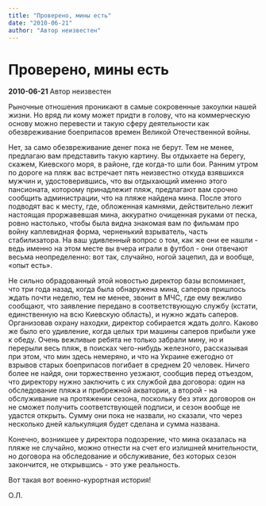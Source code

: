 ```yaml
---
title: "Проверено, мины есть"
date: "2010-06-21"
author: "Автор неизвестен"
---
```


# Проверено, мины есть

**2010-06-21** Автор неизвестен

Рыночные отношения проникают в самые сокровенные закоулки нашей жизни. Но вряд ли кому может придти в голову, что на коммерческую основу можно перевести и такую сферу деятельности как обезвреживание боеприпасов времен Великой Отечественной войны.

Нет, за само обезвреживание денег пока не берут. Тем не менее, предлагаю вам представить такую картину. Вы отдыхаете на берегу, скажем, Киевского моря, в районе, где когда-то шли бои. Ранним утром по дороге на пляж вас встречает пять неизвестно откуда взявшихся мужчин и, удостоверившись, что вы отдыхающий именно этого пансионата, которому принадлежит пляж, предлагают вам срочно сообщить администрации, что на пляже найдена мина. После этого подводят вас к месту, где, обложенная камнями, действительно лежит настоящая проржавевшая мина, аккуратно очищенная руками от песка, ровно настолько, чтобы была видна знакомая вам по фильмам про войну каплевидная форма, черненький взрыватель, часть стабилизатора. На ваш удивленный вопрос о том, как же они ее нашли - ведь именно на этом месте вы вчера играли в футбол - они отвечают весьма неопределенно: вот так, случайно, ногой зацепил, да и вообще, «опыт есть».

Не сильно обрадованный этой новостью директор базы вспоминает, что три года назад, когда была обнаружена мина, саперов пришлось ждать почти неделю, тем не менее, звонит в МЧС, где ему вежливо сообщают, что заявление передано в соответствующую службу (кстати, единственную на всю Киевскую область), и нужно ждать саперов. Организовав охрану находки, директор собирается ждать долго. Каково же было его удивление, когда целых три машины саперов прибыли уже к обеду. Очень вежливые ребята не только забрали мину, но и перерыли весь пляж, в поисках чего-нибудь железного, рассказывая при этом, что мин здесь немеряно, и что на Украине ежегодно от взрывов старых боеприпасов погибает в среднем 20 человек. Ничего более не найдя, они торжественно уезжают, сообщив перед отъездом, что директору нужно заключить с их службой два договора: один на обследование пляжа и прибрежной акватории, а второй - на обслуживание на протяжении сезона, поскольку без этих договоров он не сможет получить соответствующей подписи, и сезон вообще не удастся открыть. Сумму они пока не назвали, но сказали, что через несколько дней калькуляция будет сделана и сумма названа.

Конечно, возникшее у директора подозрение, что мина оказалась на пляже не случайно, можно отнести на счет его излишней мнительности, но договора на обследование и обслуживание, без которых сезон закончится, не открывшись - это уже реальность.

Вот такая вот военно-курортная история!

О.Л.